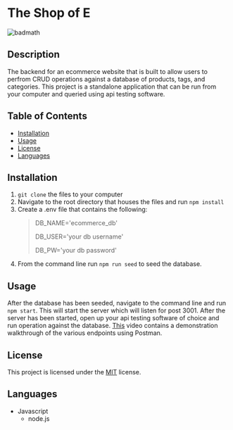 # The Shop of E

![badmath](https://img.shields.io/badge/License-MIT-informational)

## Description

The backend for an ecommerce website that is built to allow users to perfrom CRUD operations against a database of products, tags, and categories. This project is a standalone application that can be run from your computer and queried using api testing software.

## Table of Contents

* [Installation](#installation)
* [Usage](#usage)
* [License](#license)
* [Languages](#languages)

## Installation

1. ```git clone``` the files to your computer
2. Navigate to the root directory that houses the files and run ```npm install```
3. Create a .env file that contains the following:
    > DB_NAME='ecommerce_db'
    >
    > DB_USER='your db username'
    >
    > DB_PW='your db password'
4. From the command line run ```npm run seed``` to seed the database.

## Usage

After the database has been seeded, navigate to the command line and run ```npm start```. This will start the server which will listen for post 3001. After the server has been started, open up your api testing software of choice and run operation against the database. [This](https://drive.google.com/file/d/1xNaX1ozZJ4ugBl4xLLPR8ypE9zXW6IUH/view) video contains a demonstration walkthrough of the various endpoints using Postman.

## License

This project is licensed under the [MIT](LICENSE) license.

## Languages

* Javascript
    * node.js